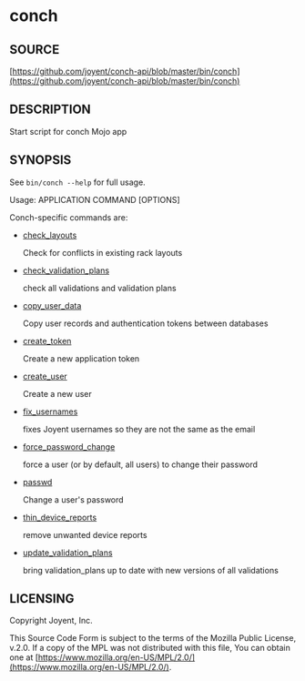 # conch

## SOURCE

[https://github.com/joyent/conch-api/blob/master/bin/conch](https://github.com/joyent/conch-api/blob/master/bin/conch)

## DESCRIPTION

Start script for conch Mojo app

## SYNOPSIS

See `bin/conch --help` for full usage.

Usage: APPLICATION COMMAND \[OPTIONS\]

Conch-specific commands are:

- [check\_layouts](../modules/Conch%3A%3ACommand%3A%3Acheck_layouts)

    Check for conflicts in existing rack layouts

- [check\_validation\_plans](../modules/Conch%3A%3ACommand%3A%3Acheck_validation_plans)

    check all validations and validation plans

- [copy\_user\_data](../modules/Conch%3A%3ACommand%3A%3Acopy_user_data)

    Copy user records and authentication tokens between databases

- [create\_token](../modules/Conch%3A%3ACommand%3A%3Acreate_token)

    Create a new application token

- [create\_user](../modules/Conch%3A%3ACommand%3A%3Acreate_user)

    Create a new user

- [fix\_usernames](../modules/Conch%3A%3ACommand%3A%3Afix_usernames)

    fixes Joyent usernames so they are not the same as the email

- [force\_password\_change](../modules/Conch%3A%3ACommand%3A%3Aforce_password_change)

    force a user (or by default, all users) to change their password

- [passwd](../modules/Conch%3A%3ACommand%3A%3Apasswd)

    Change a user's password

- [thin\_device\_reports](../modules/Conch%3A%3ACommand%3A%3Athin_device_reports)

    remove unwanted device reports

- [update\_validation\_plans](../modules/Conch%3A%3ACommand%3A%3Aupdate_validation_plans)

    bring validation\_plans up to date with new versions of all validations

## LICENSING

Copyright Joyent, Inc.

This Source Code Form is subject to the terms of the Mozilla Public License,
v.2.0. If a copy of the MPL was not distributed with this file, You can obtain
one at [https://www.mozilla.org/en-US/MPL/2.0/](https://www.mozilla.org/en-US/MPL/2.0/).
